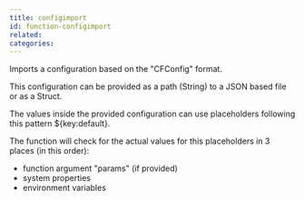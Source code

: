 ```yaml
---
title: configimport
id: function-configimport
related:
categories:
---
```


Imports a configuration based on the "CFConfig" format. 

This configuration can be provided as a path (String) to a JSON based file or as a Struct.

The values inside the provided configuration can use placeholders following this pattern ${key:default}.

The function will check for the actual values for this placeholders in 3 places (in this order):

- function argument "params" (if provided)
- system properties
- environment variables